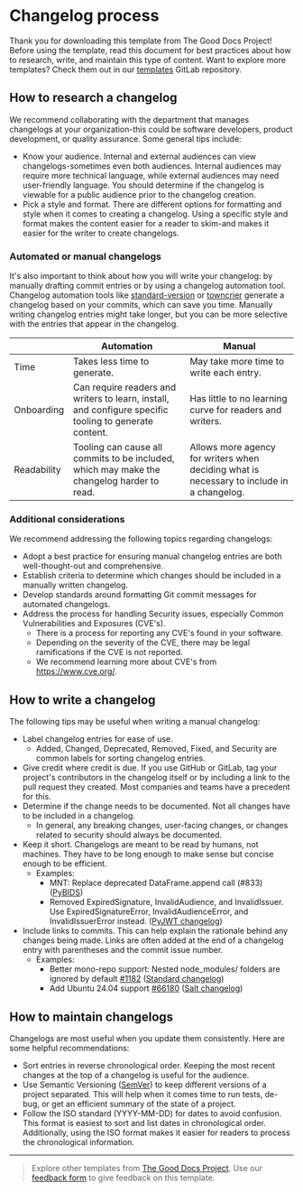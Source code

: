 # Changelog process

Thank you for downloading this template from The Good Docs Project! Before using the template, read this document for best practices about how to research, write, and maintain this type of content. Want to explore more templates? Check them out in our [templates](https://gitlab.com/tgdp/templates) GitLab repository.

## How to research a changelog

We recommend collaborating with the department that manages changelogs at your organization-this could be software developers, product development, or quality assurance. Some general tips include:

* Know your audience. Internal and external audiences can view changelogs-sometimes even both audiences. Internal audiences may require more technical language, while external audiences may need user-friendly language. You should determine if the changelog is viewable for a public audience prior to the changelog creation.
* Pick a style and format. There are different options for formatting and style when it comes to creating a changelog. Using a specific style and format makes the content easier for a reader to skim-and makes it easier for the writer to create changelogs.

### Automated or manual changelogs

It's also important to think about how you will write your changelog: by manually drafting commit entries or by using a changelog automation tool. Changelog automation tools like [standard-version](https://github.com/conventional-changelog/standard-version) or [towncrier](https://pypi.org/project/towncrier/) generate a changelog based on your commits, which can save you time. Manually writing changelog entries might take longer, but you can be more selective with the entries that appear in the changelog.

|          | Automation | Manual |
| -------- | ---------- | ------------- |
| Time | Takes less time to generate. | May take more time to write each entry.|
| Onboarding | Can require readers and writers to learn, install, and configure specific tooling to generate content. | Has little to no learning curve for readers and writers.  |
| Readability | Tooling can cause all commits to be included, which may make the changelog harder to read. | Allows more agency for writers when deciding what is necessary to include in a changelog. |

### Additional considerations

We recommend addressing the following topics regarding changelogs:

* Adopt a best practice for ensuring manual changelog entries are both well-thought-out and comprehensive.
* Establish criteria to determine which changes should be included in a manually written changelog.
* Develop standards around formatting Git commit messages for automated changelogs.
* Address the process for handling Security issues, especially Common Vulnerabilities and Exposures (CVE's).
  * There is a process for reporting any CVE's found in your software.
  * Depending on the severity of the CVE, there may be legal ramifications if the CVE is not reported.
  * We recommend learning more about CVE's from https://www.cve.org/.

## How to write a changelog

The following tips may be useful when writing a manual changelog:

* Label changelog entries for ease of use.
  * Added, Changed, Deprecated, Removed, Fixed, and Security are common labels for sorting changelog entries.
* Give credit where credit is due. If you use GitHub or GitLab, tag your project's contributors in the changelog itself or by including a link to the pull request they created. Most companies and teams have a precedent for this.  
* Determine if the change needs to be documented. Not all changes have to be included in a changelog.
  * In general, any breaking changes, user-facing changes, or changes related to security should always be documented.
* Keep it short. Changelogs are meant to be read by humans, not machines. They have to be long enough to make sense but concise enough to be efficient.
  * Examples:
    * MNT: Replace deprecated DataFrame.append call (#833) ([PyBIDS](https://github.com/bids-standard/pybids/blob/master/CHANGELOG.rst))
    * Removed ExpiredSignature, InvalidAudience, and InvalidIssuer. Use ExpiredSignatureError, InvalidAudienceError, and InvalidIssuerError instead.
([PyJWT changelog](https://pyjwt.readthedocs.io/en/2.1.0/changelog.html))
* Include links to commits. This can help explain the rationale behind any changes being made. Links are often added at the end of a changelog entry with parentheses and the commit issue number.
  * Examples:
    * Better mono-repo support: Nested node_modules/ folders are ignored by default [#1182](https://github.com/standard/standard/issues/1182) ([Standard changelog](https://github.com/standard/standard/blob/master/CHANGELOG.md))
    * Add Ubuntu 24.04 support [#66180](https://github.com/saltstack/salt/issues/66180) ([Salt changelog](https://github.com/saltstack/salt/blob/master/CHANGELOG.md))

## How to maintain changelogs

Changelogs are most useful when you update them consistently. Here are some helpful recommendations:

* Sort entries in reverse chronological order. Keeping the most recent changes at the top of a changelog is useful for the audience.
* Use Semantic Versioning ([SemVer](https://semver.org/)) to keep different versions of a project separated. This will help when it comes time to run tests, de-bug, or get an efficient summary of the state of a project.
* Follow the ISO standard (YYYY-MM-DD) for dates to avoid confusion. This format is easiest to sort and list dates in chronological order. Additionally, using the ISO format makes it easier for readers to process the chronological information.

---

> Explore other templates from [The Good Docs Project](https://gitlab.com/tgdp/templates). Use our [feedback form](https://thegooddocsproject.dev/feedback/?template=Changelog%20process) to give feedback on this template.
